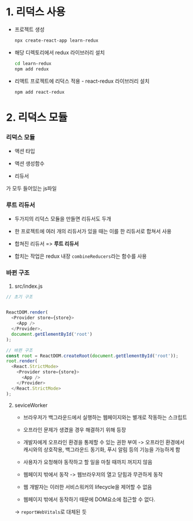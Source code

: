 # 1. 리덕스 사용

- 프로젝트 생성
  
  ```bash
  npx create-react-app learn-redux
  ```

- 해당 디렉토리에서 redux 라이브러리 설치
  
  ```bash
  cd learn-redux
  npm add redux
  ```

- 리액트 프로젝트에 리덕스 적용 - react-redux 라이브러리 설치
  
  ```bash
  npm add react-redux
  ```





# 2. 리덕스 모듈

### 리덕스 모듈

- 액션 타입

- 액션 생성함수

- 리듀서

가 모두 들어있는 js파일



### 루트 리듀서

- 두가지의 리덕스 모듈을 만들면 리듀서도 두개

- 한 프로젝트에 여러 개의 리듀서가 있을 때는 이를 한 리듀서로 합쳐서 사용

- 합쳐진 리듀서 => **루트 리듀서**

- 합치는 작업은 redux 내장 `combineReducers`라는 함수를 사용



### 바뀐 구조

1. src/index.js

```js
// 초기 구조


ReactDOM.render(
  <Provider store={store}>
    <App />
  </Provider>,
  document.getElementById('root')
);

// 바뀐 구조
const root = ReactDOM.createRoot(document.getElementById('root'));
root.render(
  <React.StrictMode>
    <Provider store={store}>
      <App />
    </Provider>
  </React.StrictMode>
);

```

2. seviceWorker
   
   - 브라우저가 백그라운드에서 실행하는 웹페이지와는 별개로 작동하는 스크립트
   
   - 오프라인 문제가 생겼을 경우 해결하기 위해 등장
   
   - 개발자에게 오프라인 환경을 통제할 수 있는 권한 부여 -> 오프라인 환경에서 캐시와의 상호작용, 백그라운드 동기화, 푸시 알림 등의 기능을 가능하게 함
   
   - 사용자가 요청해야 동작하고 할 일을 마칠 때까지 꺼지지 않음
   
   - 웹페이지 밖에서 동작 -> 웹브라우저의 열고 닫힘과 무관하게 동작
   
   - 웹 개발자는 이러한 서비스워커의 lifecycle을 제어할 수 없음
   
   - 웹페이지 밖에서 동작하기 때문에 DOM요소에 접근할 수 없다.
   
   -> `reportWebVitals`로 대체된 듯

